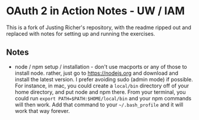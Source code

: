 # OAuth 2 in Action Notes - UW / IAM

This is a fork of Justing Richer's repository, with the readme ripped out and replaced with notes for setting up and running the exercises.

## Notes

* node / npm setup / installation - don't use macports or any of those to install node. rather, just go to https://nodejs.org and download and install the latest version. I prefer avoiding sudo (admin mode) if possible. For instance, in mac, you could create a `local/bin` directory off of your home directory, and put node and npm there. From your terminal, you could run `export PATH=$PATH:$HOME/local/bin` and your npm commands will then work. Add that command to your `~/.bash_profile` and it will work that way forever.
